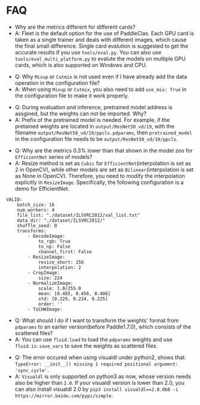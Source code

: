 # FAQ

>>
* Why are the metrics different for different cards?
* A: Fleet is the default option for the use of PaddleClas. Each GPU card is taken as a single trainer and deals with different images, which cause the final small difference. Single card evalution is suggested to get the accurate results if you use `tools/eval.py`. You can also use  `tools/eval_multi_platform.py` to evalute the models on multiple GPU cards, which is also supported on Windows and CPU.


>>
* Q: Why `Mixup` or `Cutmix` is not used even if I have already add the data operation in the configuration file?
* A: When using `Mixup` or `Cutmix`, you also need to add `use_mix: True` in the configuration file to make it work properly.


>>
* Q: During evaluation and inference, pretrained model address is assgined, but the weights can not be imported. Why?
* A: Prefix of the pretrained model is needed. For example, if the pretained weights are located in `output/ResNet50_vd/19`, with the filename `output/ResNet50_vd/19/ppcls.pdparams`, then `pretrained_model` in the configuration file needs to be `output/ResNet50_vd/19/ppcls`.

>>
* Q: Why are the metrics 0.3% lower than that shown in the model zoo for `EfficientNet` series of models?
* A: Resize method is set as `Cubic` for `EfficientNet`(interpolation is set as 2 in OpenCV), while other models are set as `Bilinear`(interpolation is set as None in OpenCV). Therefore, you need to modify the interpolation explicitly in `ResizeImage`. Specifically, the following configuration is a demo for EfficientNet.

```
VALID:
    batch_size: 16
    num_workers: 4
    file_list: "./dataset/ILSVRC2012/val_list.txt"
    data_dir: "./dataset/ILSVRC2012/"
    shuffle_seed: 0
    transforms:
        - DecodeImage:
            to_rgb: True
            to_np: False
            channel_first: False
        - ResizeImage:
            resize_short: 256
            interpolation: 2
        - CropImage:
            size: 224
        - NormalizeImage:
            scale: 1.0/255.0
            mean: [0.485, 0.456, 0.406]
            std: [0.229, 0.224, 0.225]
            order: ''
        - ToCHWImage:
```

>>
* Q: What should I do if I want to transform the weights' format from `pdparams` to an earlier version(before Paddle1.7.0), which consists of the scattered files?
* A: You can use `fluid.load` to load the `pdparams` weights and use `fluid.io.save_vars` to save the weights as scattered files.


>>
* Q: The error occured when using visualdl under python2, shows that: `TypeError: __init__() missing 1 required positional argument: 'sync_cycle'`.
* A: `Visualdl` is only supported on python3 as now, whose version needs also be higher than `2.0`. If your visualdl version is lower than 2.0, you can also install visualdl 2.0 by `pip3 install visualdl==2.0.0b8 -i https://mirror.baidu.com/pypi/simple`.
